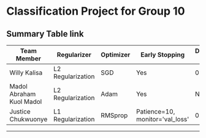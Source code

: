 # Classification Project for Group 10

## Summary Table link 
| Team Member                  | Regularizer        | Optimizer | Early Stopping | Dropout Rate | Accuracy | F1 Score | Recall | Precision |
|------------------------------|-------------------|-----------|----------------|--------------|----------|----------|--------|-----------|
| Willy Kalisa                 | L2 Regularization | SGD       | Yes            | 0.6931       | 0.4345   | 0.3021   | 0.7733 | N/A       |
| Madol Abraham Kuol Madol     | L2 Regularization | Adam      | Yes            | N/A          | N/A      | 1.00      | N/A    | N/A       |
| Justice Chukwuonye           | L1 Regularization | RMSprop   | Patience=10, monitor='val_loss'            | 0.3, 0.2     | 0.62     | 0.77     | 1.00   | 0.62      |

---
